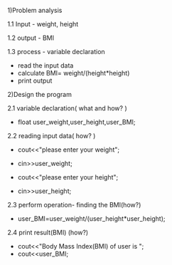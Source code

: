 1)Problem analysis 

1.1 Input - weight, height

1.2 output - BMI

1.3 process - variable declaration
   - read the input data
   - calculate BMI= weight/(height*height)
   - print output

2)Design the program

2.1 variable declaration( what and how? )

   - float user_weight,user_height,user_BMI;

2.2 reading input data( how? )

   - cout<<"please enter your weight";
   
   - cin>>user_weight;
   
   - cout<<"please enter your height";
   
   - cin>>user_height;

2.3 perform operation- finding the BMI(how?)

   - user_BMI=user_weight/(user_height*user_height);

2.4 print result(BMI) (how?)

   - cout<<"Body Mass Index(BMI) of user is ";
   - cout<<user_BMI;
